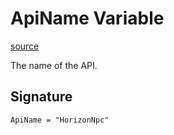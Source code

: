 # ApiName Variable

[source](https://developers.meta.com/horizon-worlds/reference/2.0.0/npc_apiname)

The name of the API.

## Signature

```
ApiName = "HorizonNpc"
```